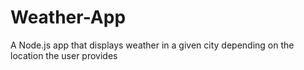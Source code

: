 # Weather-App
A Node.js app that displays weather in a given city depending on the location the user provides
